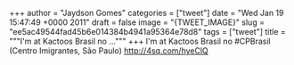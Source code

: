 
+++
author = "Jaydson Gomes"
categories = ["tweet"]
date = "Wed Jan 19 15:47:49 +0000 2011"
draft = false
image = "{TWEET_IMAGE}"
slug = "ee5ac49544fad45b6e014384b4941a95364e78d8"
tags = ["tweet"]
title = """I'm at Kactoos Brasil no ..."""
+++
I'm at Kactoos Brasil no #CPBrasil (Centro Imigrantes, São Paulo) http://4sq.com/hyeClQ
